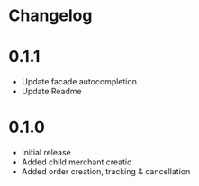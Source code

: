 # Changelog

# 0.1.1
- Update facade autocompletion
- Update Readme

# 0.1.0
- Initial release
- Added child merchant creatio
- Added order creation, tracking & cancellation
